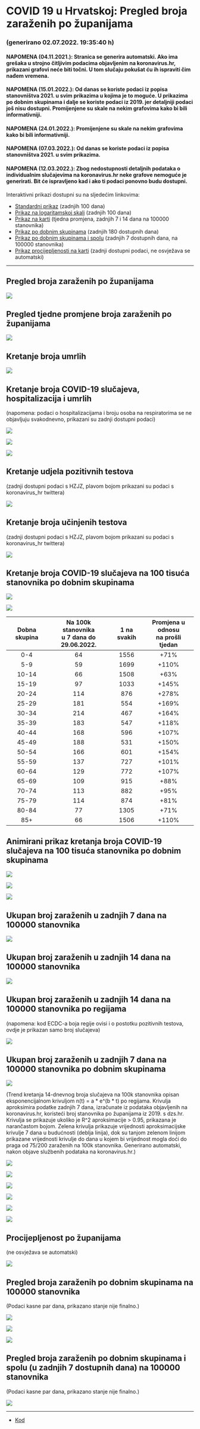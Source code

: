 # COVID 19 u Hrvatskoj: Pregled broja zaraženih po županijama

### (generirano 02.07.2022. 19:35:40 h)

#### NAPOMENA (04.11.2021.): Stranica se generira automatski. Ako ima grešaka u strojno čitljivim podacima objavljenim na koronavirus.hr, prikazani grafovi neće biti točni. U tom slučaju pokušat ću ih ispraviti čim nađem vremena.

#### NAPOMENA (15.01.2022.): Od danas se koriste podaci iz popisa stanovništva 2021. u svim prikazima u kojima je to moguće. U prikazima po dobnim skupinama i dalje se koriste podaci iz 2019. jer detaljniji podaci još nisu dostupni. Promijenjene su skale na nekim grafovima kako bi bili informativniji.

#### NAPOMENA (24.01.2022.): Promijenjene su skale na nekim grafovima kako bi bili informativniji.

#### NAPOMENA (07.03.2022.): Od danas se koriste podaci iz popisa stanovništva 2021. u svim prikazima.

#### NAPOMENA (12.03.2022.): Zbog nedostupnosti detaljnih podataka o individualnim slučajevima na koronavirus.hr neke grafove nemoguće je generirati. Bit će ispravljeno kad i ako ti podaci ponovno budu dostupni.

Interaktivni prikazi dostupni su na sljedećim linkovima:

- [Standardni prikaz](html/index.html) (zadnjih 100 dana)
- [Prikaz na logaritamskoj skali](html/index_log.html) (zadnjih 100 dana)
- [Prikaz na karti](html/index_map.html) (tjedna promjena, zadnjih 7 i 14 dana na 100000 stanovnika)
- [Prikaz po dobnim skupinama](html/index_per_age.html) (zadnjih 180 dostupnih dana)
- [Prikaz po dobnim skupinama i spolu](html/index_pyramid.html) (zadnjih 7 dostupnih dana, na 100000 stanovnika)
- [Prikaz procijepljenosti na karti](html/index_vaccination.html) (zadnji dostupni podaci, ne osvježava se automatski)

-----

## Pregled broja zaraženih po županijama

![](img/2022_07_01_line_plots.png)

## Pregled tjedne promjene broja zaraženih po županijama

![](img/2022_07_01_map.png)

## Kretanje broja umrlih

![](img/2022_07_01_deaths_shaded.png)

## Kretanje broja COVID-19 slučajeva, hospitalizacija i umrlih

(napomena: podaci o hospitalizacijama i broju osoba na respiratorima se ne objavljuju svakodnevno, prikazani su zadnji dostupni podaci)

![](img/2022_07_01_cases_hospitalisations_deaths.png)

![](img/2022_07_01_cases_hospitalisations_deaths_log.png)

![](img/2022_07_01_cases_hospitalisations_deaths_log_age.png)

## Kretanje udjela pozitivnih testova

(zadnji dostupni podaci s HZJZ, plavom bojom prikazani su podaci s koronavirus_hr twittera)

![](img/2022_07_01_percentage_positive_tests.png)

## Kretanje broja učinjenih testova

(zadnji dostupni podaci s HZJZ, plavom bojom prikazani su podaci s koronavirus_hr twittera)

![](img/2022_07_01_num_tests.png)

## Kretanje broja COVID-19 slučajeva na 100 tisuća stanovnika po dobnim skupinama

![](img/2022_07_01_cases_per_age_group_lines.png)

![](img/2022_07_01_cases_per_age_group_lines_log.png)

| Dobna skupina | Na 100k stanovnika<br>u 7 dana do 29.06.2022. | 1 na svakih | Promjena u odnosu<br>na prošli tjedan |
| :-----------: | :----------------: | :---------: | :--------------------------------: |
| 0-4 | 64 | 1556 | +71% |
| 5-9 | 59 | 1699 | +110% |
| 10-14 | 66 | 1508 | +63% |
| 15-19 | 97 | 1033 | +145% |
| 20-24 | 114 | 876 | +278% |
| 25-29 | 181 | 554 | +169% |
| 30-34 | 214 | 467 | +164% |
| 35-39 | 183 | 547 | +118% |
| 40-44 | 168 | 596 | +107% |
| 45-49 | 188 | 531 | +150% |
| 50-54 | 166 | 601 | +154% |
| 55-59 | 137 | 727 | +101% |
| 60-64 | 129 | 772 | +107% |
| 65-69 | 109 | 915 | +88% |
| 70-74 | 113 | 882 | +95% |
| 75-79 | 114 | 874 | +81% |
| 80-84 | 77 | 1305 | +71% |
| 85+ | 66 | 1506 | +110% |
## Animirani prikaz kretanja broja COVID-19 slučajeva na 100 tisuća stanovnika po dobnim skupinama

![](img/2022_07_01anim_aug_1200.gif)

![](img/anim_cases_2022_07_01_vs_2020.gif)

![](img/2022_07_01all_counties_dots.png)

## Ukupan broj zaraženih u zadnjih 7 dana na 100000 stanovnika

![](img/2022_07_01_map_7_day_per_100k.png)

## Ukupan broj zaraženih u zadnjih 14 dana na 100000 stanovnika

![](img/2022_07_01_map_14_day_per_100k.png)

## Ukupan broj zaraženih u zadnjih 14 dana na 100000 stanovnika po regijama

(napomena: kod ECDC-a boja regije ovisi i o postotku pozitivnih testova, ovdje je prikazan samo broj slučajeva)

![](img/2022_07_01_map_14_day_per_100k_region.png)

## Ukupan broj zaraženih u zadnjih 7 dana na 100000 stanovnika po dobnim skupinama

![](img/2022_07_01_map_7_day_per_100k_age_groups.png)

(Trend kretanja 14-dnevnog broja slučajeva na 100k stanovnika opisan eksponencijalnom krivuljom n(t) = a * e^(b * t) po regijama. Krivulja aproksimira podatke zadnjih 7 dana, izračunate iz podataka objavljenih na koronavirus.hr, koristeći broj stanovnika po županijama iz 2019. s dzs.hr. Krivulja se prikazuje ukoliko je R^2 aproksimacije > 0.95, prikazana je narančastom bojom. Zelena krivulja prikazuje vrijednosti aproksimacijske krivulje 7 dana u budućnosti (deblja linija), dok su tanjom zelenom linijom prikazane vrijednosti krivulje do dana u kojem bi vrijednost mogla doći do praga od 75/200 zaraženih na 100k stanovnika. Generirano automatski, nakon objave službenih podataka na koronavirus.hr.)

![](img/2022_07_01_current_Jadranska_Hrvatska.png)

![](img/2022_07_01_current_Panonska_Hrvatska.png)

![](img/2022_07_01_current_Grad_Zagreb.png)

![](img/2022_07_01_current_Sjeverna_Hrvatska.png)

![](img/2022_07_01_current_Republika_Hrvatska.png)

![](img/2022_07_01_cases_hospitalisations_deaths_Republika_Hrvatska.png)

## Procijepljenost po županijama

(ne osvježava se automatski)

![](img/2022_07_01_vaccination.png)

## Pregled broja zaraženih po dobnim skupinama na 100000 stanovnika

(Podaci kasne par dana, prikazano stanje nije finalno.)

![](img/2022_07_01_per_age_group.png)

![](img/2022_07_01_per_age_group_all_0.png)

![](img/2022_07_01_per_age_group_all_1.png)

## Pregled broja zaraženih po dobnim skupinama i spolu (u zadnjih 7 dostupnih dana) na 100000 stanovnika

(Podaci kasne par dana, prikazano stanje nije finalno.)

![](img/2022_07_01_pyramid.png)

-----

- [Kod](https://github.com/ppalasek/covid_plots_croatia)

